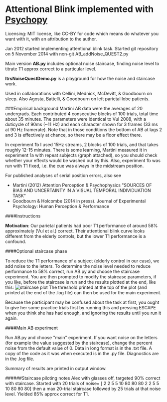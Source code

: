 Attentional Blink implemented with [Psychopy](https://github.com/psychopy/psychopy)
============================
Licensing: MIT license, like CC-BY for code which means do whatever you want with it, with an attribution to the author.

Jan 2012 started implementing attentional blink task. Started git repository on 5 November 2014 with non-git AB_addNoise_QUEST2.py

Main version **AB.py** includes optional noise staircase, finding noise level to titrate T1 approx correct to a particular level.

**ltrsNoiseQuestDemo.py** is a playground for how the noise and staircase work. 

Used in collaborations with Cellini, Mednick, McDevitt, & Goodbourn on sleep. Also Agosta, Battelli, & Goodbourn on left parietal lobe patients.

###Empirical background
Martini AB data were the averages of 20 undergrads. Each contributed 4 consecutive blocks of 100 trials, total time about 35 minutes. The parameters were identical to Vul 2008, 
with a duticycle of 90ms (~11 Hz) and each character shown for 3 frames (33 ms at 90 Hz framerate). Note that in those conditions the bottom of AB at lags 2 and 3 is effectively at chance, so there may be a floor effect there.

In experiment 1b I used 15Hz streams, 2 blocks of 100 trials, and that takes roughly 12-15 minutes.
There is some learning, Martini  measured it in experiment 1a with repeat subjects (graph attached), so you should check whether your effects would be washed out by this. 
Also, experiment 1b was run with T1 fixed, i.e. the cue was always in the midstream position.

For published analyses of serial position errors, also see 
* Martini (2012) Attention Perception & Psychophysics "SOURCES OF BIAS AND UNCERTAINTY IN A VISUAL TEMPORAL INDIVIDUATION TASK"
* Goodbourn & Holcombe (2014 in press).  Journal of Experimental Psychology: Human Perception & Performance

####Instructions

**Motivation**: Our parietal patients had poor T1 performance of around 58% approximately (Vul et al.) correct. Their attentional blink curve looks different from the elderly controls, but the lower T1 performance is a confound. 

####Optional staircase phase

To reduce the T1 performance of a subject (elderly control in our case), we add noise to the letters. To determine the noise level needed to reduce performance to 58% correct, run AB.py and choose the staircase experiment. You are then prompted to modify the staircase parameters, if you like, before the staircase is run and the results plotted at the end, like this: 
![staircase plot](https://github.com/alexholcombe/attentional-blink/blob/master/example_staircase_plot.jpg "staircase plot")
The threshold printed at the top of the plot (and printed at the end of the .log file) can then be used for the main experiment. 

Because the participant may be confused about the task at first, you ought to give her some practice trials first by running this and pressing ESCAPE when you think she has had enough, and ignoring the results until you run it again.

####Main AB experiment

Run AB.py and choose "main" experiment. If you want noise on the letters (for example the value suggested by the staircase), change the percent noise from the default value of 0. Data in long format is in the <subject details>.txt file. A copy of the code as it was when executed is in the <subject details>.py file. Diagnostics are in the .log file.

Summary of results are printed in output window.


######Staircase piloting notes
Alex with glasses off, targeted 90% correct with staircase.
Started with 20 trials of noise= [ 2  2  5  5 10 80 80 80  2  2  5  5 10 80 80 80] then a max 20-trial staircase followed by 25 trials at that noise level. Yielded 85% approx correct for T1.